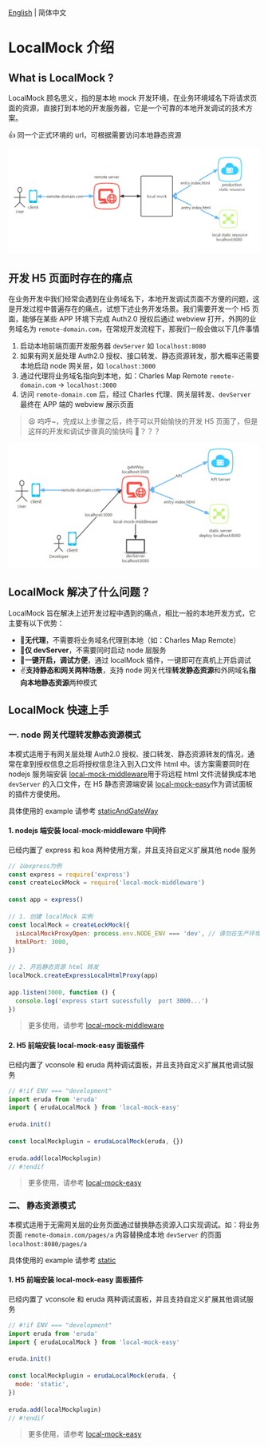 [English](./README.md) | 简体中文

# LocalMock 介绍

## What is LocalMock ?

LocalMock 顾名思义，指的是本地 mock 开发环境，在业务环境域名下将请求页面的资源，直接打到本地的开发服务器，它是一个可靠的本地开发调试的技术方案。

👍 同一个正式环境的 url，可根据需要访问本地静态资源

<img width="600" src="https://raw.githubusercontent.com/vigory/docs-static/main/local-mock-core/assets/images/sence-example.png" alt="sence-example" />

## 开发 H5 页面时存在的痛点

在业务开发中我们经常会遇到在业务域名下，本地开发调试页面不方便的问题，这是开发过程中普遍存在的痛点，试想下述业务开发场景。我们需要开发一个 H5 页面，能够在某些 APP 环境下完成 Auth2.0 授权后通过 webview 打开，外网的业务域名为 `remote-domain.com`，在常规开发流程下，那我们一般会做以下几件事情

1. 启动本地前端页面开发服务器 `devServer` 如 `localhost:8080`
1. 如果有网关层处理 Auth2.0 授权、接口转发、静态资源转发，那大概率还需要本地启动 node 网关层，如 `localhost:3000`
1. 通过代理将业务域名指向到本地，如：Charles Map Remote `remote-domain.com` -> `localhost:3000`
1. 访问 `remote-domain.com` 后，经过 Charles 代理、网关层转发、`devServer` 最终在 APP 端的 webview 展示页面

> 😫 呜呼~，完成以上步骤之后，终于可以开始愉快的开发 H5 页面了，但是这样的开发和调试步骤真的愉快吗 🤔？？？

<img width="600" src="https://raw.githubusercontent.com/vigory/docs-static/main/local-mock-core/assets/images/h5-gateway.png" alt="h5-gateway" />

## LocalMock 解决了什么问题？

LocalMock 旨在解决上述开发过程中遇到的痛点，相比一般的本地开发方式，它主要有以下优势：

- 🎉**无代理**，不需要将业务域名代理到本地（如：Charles Map Remote）
- 🚀**仅 devServer**，不需要同时启动 node 层服务
- 🌻**一键开启，调试方便**，通过 localMock 插件，一键即可在真机上开启调试
- ✌️**支持静态和网关两种场景**，支持 node 网关代理**转发静态资源**和外网域名**指向本地静态资源**两种模式

## LocalMock 快速上手

### 一. node 网关代理转发静态资源模式

本模式适用于有网关层处理 Auth2.0 授权、接口转发、静态资源转发的情况，通常在拿到授权信息之后将授权信息注入到入口文件 html 中。该方案需要同时在 nodejs 服务端安装 [local-mock-middleware](https://www.npmjs.com/package/local-mock-middleware)用于将远程 html 文件流替换成本地 `devServer` 的入口文件，在 H5 静态资源端安装 [local-mock-easy](https://www.npmjs.com/package/local-mock-easy)作为调试面板的插件方便使用。

具体使用的 example 请参考 [staticAndGateWay](./example/staticAndGateWay/README_CN.md)

#### 1. nodejs 端安装 local-mock-middleware 中间件

已经内置了 express 和 koa 两种使用方案，并且支持自定义扩展其他 node 服务

```js
// 以express为例
const express = require('express')
const createLockMock = require('local-mock-middleware')

const app = express()

// 1. 创建 localMock 实例
const localMock = createLockMock({
  isLocalMockProxyOpen: process.env.NODE_ENV === 'dev', // 请勿在生产环境中开启！！！,
  htmlPort: 3000,
})

// 2. 开启静态资源 html 转发
localMock.createExpressLocalHtmlProxy(app)

app.listen(3000, function () {
  console.log('express start sucessfully  port 3000...')
})
```

> 更多使用，请参考 [local-mock-middleware](https://www.npmjs.com/package/local-mock-middleware)

#### 2. H5 前端安装 local-mock-easy 面板插件

已经内置了 vconsole 和 eruda 两种调试面板，并且支持自定义扩展其他调试服务

```js
// #!if ENV === "development"
import eruda from 'eruda'
import { erudaLocalMock } from 'local-mock-easy'

eruda.init()

const localMockplugin = erudaLocalMock(eruda, {})

eruda.add(localMockplugin)
// #!endif
```

> 更多使用，请参考 [local-mock-easy](https://www.npmjs.com/package/local-mock-easy)

### 二、 静态资源模式

本模式适用于无需网关层的业务页面通过替换静态资源入口实现调试。如：将业务页面 `remote-domain.com/pages/a` 内容替换成本地 `devServer` 的页面 `localhost:8080/pages/a`

具体使用的 example 请参考 [static](./example/static/README_CN.md)

#### 1. H5 前端安装 local-mock-easy 面板插件

已经内置了 vconsole 和 eruda 两种调试面板，并且支持自定义扩展其他调试服务

```js
// #!if ENV === "development"
import eruda from 'eruda'
import { erudaLocalMock } from 'local-mock-easy'

eruda.init()

const localMockplugin = erudaLocalMock(eruda, {
  mode: 'static',
})

eruda.add(localMockplugin)
// #!endif
```

> 更多使用，请参考 [local-mock-easy](https://www.npmjs.com/package/local-mock-easy)
